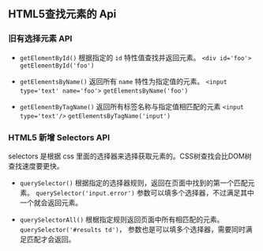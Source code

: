## HTML5查找元素的 Api


### 旧有选择元素 API


- `getElementById()` 根据指定的 `id` 特性值查找并返回元素。 `<div id='foo'>` `getElementById('foo')`

- `getElementsByName()` 返回所有 `name` 特性为指定值的元素。 `<input type='text' name='foo'>` `getElementsByName('foo')`

- `getElementByTagName()` 返回所有标签名称与指定值相匹配的元素 `<input type='text'/>` `getElementsByTagName('input')`


### HTML5 新增 Selectors API

selectors 是根据 css 里面的选择器来选择获取元素的。CSS树查找会比DOM树查找速度要更快。

- `querySelector()` 根据指定的选择器规则，返回在页面中找到的第一个匹配元素。 `querySelector('input.error')` 参数可以填多个选择器，不过满足其中一个就会返回元素。

- `querySelectorAll()` 根椐指定规则返回页面中所有相匹配的元素。 `querySelector('#results td')`， 参数也是可以填多个选择器，需要同时满足匹配才会返回。